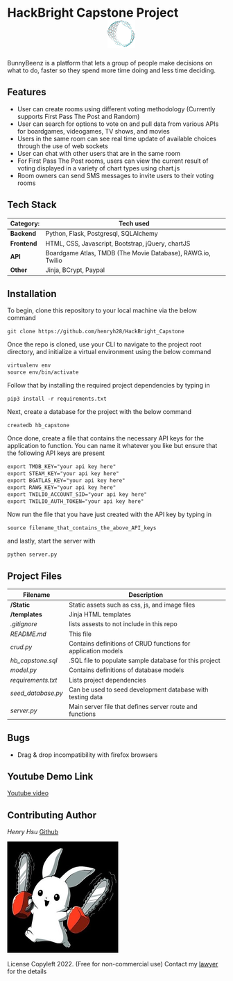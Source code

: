# HackBright Capstone Project &emsp;&emsp;&emsp;&emsp;&emsp;&emsp;&emsp;&emsp; ![logo](static/img/ch_logo.png?raw=true")

BunnyBeenz is a platform that lets a group of people make decisions on what to do, faster so they spend more time doing and less time deciding.

## Features
+ User can create rooms using different voting methodology (Currently supports First Pass The Post and Random)
+ User can search for options to vote on and pull data from various APIs for boardgames, videogames, TV shows, and movies
+ Users in the same room can see real time update of available choices through the use of web sockets
+ User can chat with other users that are in the same room
+ For First Pass The Post rooms, users can view the current result of voting displayed in a variety of chart types using chart.js
+ Room owners can send SMS messages to invite users to their voting rooms


## Tech Stack
Category: | Tech used |
-----------|----------------- |
**Backend** | Python, Flask, Postgresql, SQLAlchemy
**Frontend** | HTML, CSS, Javascript, Bootstrap, jQuery, chartJS
**API** | Boardgame Atlas, TMDB (The Movie Database), RAWG.io, Twilio
**Other** | Jinja, BCrypt, Paypal


## Installation

To begin, clone this repository to your local machine via the below command
```
git clone https://github.com/henryh28/HackBright_Capstone
```

Once the repo is cloned, use your CLI to navigate to the project root directory, and 
initialize a virtual environment using the below command

```
virtualenv env
source env/bin/activate
```

Follow that by installing the required project dependencies by typing in

```
pip3 install -r requirements.txt
```

Next, create a database for the project with the below command

```
createdb hb_capstone
```

Once done, create a file that contains the necessary API keys for the 
application to function.  You can name it whatever you like but ensure 
that the following API keys are present

```
export TMDB_KEY="your api key here"
export STEAM_KEY="your api key here"
export BGATLAS_KEY="your api key here"
export RAWG_KEY="your api key here"
export TWILIO_ACCOUNT_SID="your api key here"
export TWILIO_AUTH_TOKEN="your api key here"
```

Now run the file that you have just created with the API key by typing in

```
source filename_that_contains_the_above_API_keys
```

and lastly, start the server with 

```
python server.py
```



## Project Files

Filename | Description |
-------- | ----------- |
**/Static** | Static assets such as css, js, and image files
**/templates** | Jinja HTML templates
*.gitignore* | lists assests to not include in this repo
*README.md* | This file
*crud.py* | Contains definitions of CRUD functions for application models
*hb_capstone.sql* | .SQL file to populate sample database for this project
*model.py* | Contains definitions of database models
*requirements.txt* | Lists project dependencies
*seed_database.py* | Can be used to seed development database with testing data
*server.py* | Main server file that defines server route and functions


## Bugs
+ Drag & drop incompatibility with firefox browsers

## Youtube Demo Link
[Youtube video](https://www.youtube.com/watch?v=AboZrC8oO08)

## Contributing Author
*Henry Hsu* [Github](https://github.com/henryh28)

![My Spirit Animal](static/img/spirit_animal.jpg?raw=true")

License
Copyleft 2022. (Free for non-commercial use)  Contact my [lawyer](mailto:henrys.lawyer@gmail.com) for the details
